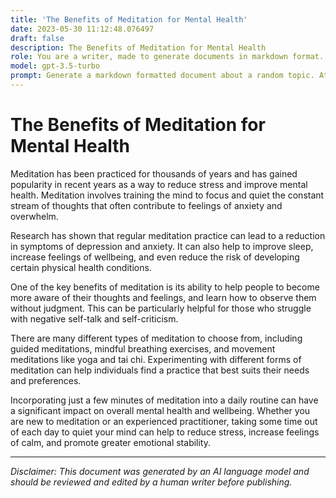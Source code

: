 ```yaml
---
title: 'The Benefits of Meditation for Mental Health'
date: 2023-05-30 11:12:48.076497
draft: false
description: The Benefits of Meditation for Mental Health
role: You are a writer, made to generate documents in markdown format. It is very important that all of the documents you generate are in valid markdown format.
model: gpt-3.5-turbo
prompt: Generate a markdown formatted document about a random topic. At the bottom, include a disclaimer explaining that the document was generated by you. The first line of the document should be the title. Make sure that the entire document is in proper markdown format, using a mix of various tags to make the document visually appealing.
---
```


# The Benefits of Meditation for Mental Health

Meditation has been practiced for thousands of years and has gained popularity in recent years as a way to reduce stress and improve mental health. Meditation involves training the mind to focus and quiet the constant stream of thoughts that often contribute to feelings of anxiety and overwhelm.

Research has shown that regular meditation practice can lead to a reduction in symptoms of depression and anxiety. It can also help to improve sleep, increase feelings of wellbeing, and even reduce the risk of developing certain physical health conditions.

One of the key benefits of meditation is its ability to help people to become more aware of their thoughts and feelings, and learn how to observe them without judgment. This can be particularly helpful for those who struggle with negative self-talk and self-criticism.

There are many different types of meditation to choose from, including guided meditations, mindful breathing exercises, and movement meditations like yoga and tai chi. Experimenting with different forms of meditation can help individuals find a practice that best suits their needs and preferences.

Incorporating just a few minutes of meditation into a daily routine can have a significant impact on overall mental health and wellbeing. Whether you are new to meditation or an experienced practitioner, taking some time out of each day to quiet your mind can help to reduce stress, increase feelings of calm, and promote greater emotional stability.

---

*Disclaimer: This document was generated by an AI language model and should be reviewed and edited by a human writer before publishing.*